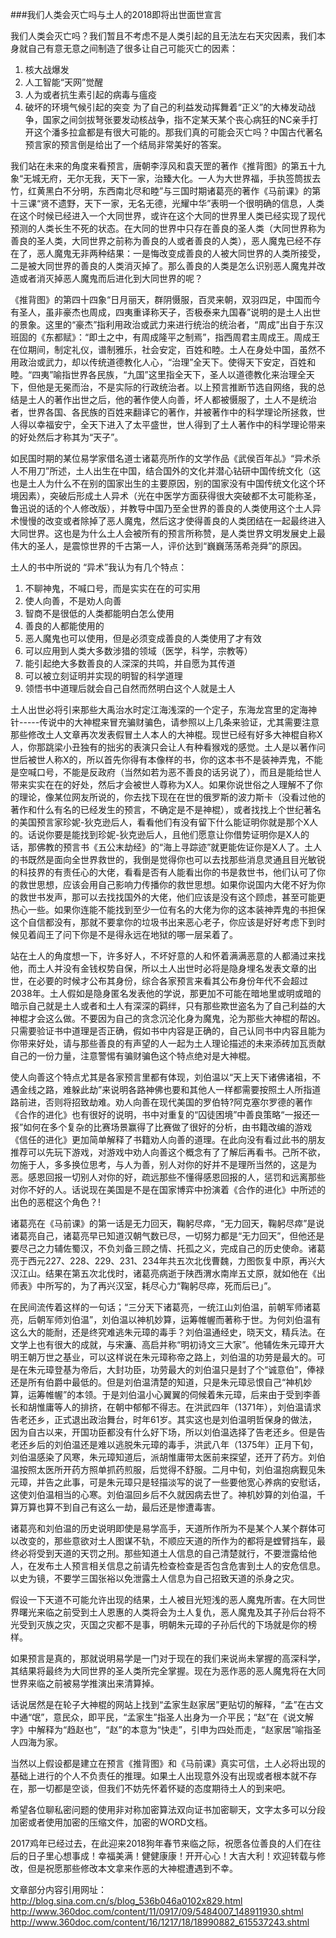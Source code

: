 ###我们人类会灭亡吗与土人的2018即将出世面世宣言

我们人类会灭亡吗？我们暂且不考虑不是人类引起的且无法左右天灾因素，我们本身就自己有意无意之间制造了很多让自己可能灭亡的因素：
1. 核大战爆发
2. 人工智能“天网”觉醒
3. 人为或者抗生素引起的病毒与瘟疫
4. 破坏的环境气候引起的突变
为了自己的利益发动挥舞着“正义”的大棒发动战争，国家之间剑拔弩张要发动核战争，指不定某天某个丧心病狂的NC亲手打开这个潘多拉盒都是有很大可能的。那我们真的可能会灭亡吗？中国古代著名预言家的预言倒是给出了一个结局非常美好的答案。

我们站在未来的角度来看预言，唐朝李淳风和袁天罡的著作《推背图》的第五十九象“无城无府，无尔无我，天下一家，治臻大化。一人为大世界福，手执签筒拔去竹，红黄黑白不分明，东西南北尽和睦”与三国时期诸葛亮的著作《马前课》的第十三课“贤不遗野，天下一家，无名无德，光耀中华”表明一个很明确的信息，人类在这个时候已经进入一个大同世界，或许在这个大同的世界里人类已经实现了现代预测的人类长生不死的状态。在大同的世界中只存在善良的圣人类（大同世界称为善良的圣人类，大同世界之前称为善良的人或者善良的人类），恶人魔鬼已经不存在了，恶人魔鬼无非两种结果：一是悔改变成善良的人被大同世界的人类所接受，二是被大同世界的善良的人类消灭掉了。那么善良的人类是怎么识别恶人魔鬼并改造或者消灭掉恶人魔鬼而后进化到大同世界的呢？
 
《推背图》的第四十四象“日月丽天，群阴慑服，百灵来朝，双羽四足，中国而今有圣人，虽非豪杰也周成，四夷重译称天子，否极泰来九国春”说明的是土人出世的景象。这里的“豪杰”指利用政治或武力来进行统治的统治者，“周成”出自于东汉班固的《东都赋》：“即土之中，有周成隆平之制焉”，指西周君主周成王。周成王在位期间，制定礼仪，谱制雅乐，社会安定，百姓和睦。土人在身处中国，虽然不用政治或武力，却以传统道德教化人心，“治理”全天下。使得天下安定，百姓和睦。“四夷”喻指世界各民族，“九国”这里指全天下，圣人以道德教化来治理全天下，但他是无冕而治，不是实际的行政统治者。以上预言推断节选自网络，我的总结是土人的著作出世之后，他的著作使人向善，坏人都被慑服了，土人不是统治者，世界各国、各民族的百姓来翻译它的著作，并被著作中的科学理论所拯救，世人得以幸福安宁，全天下进入了太平盛世，世人得到了土人著作中的科学理论带来的好处然后才称其为“天子”。

如民国时期的某位易学家借名道士诸葛亮所作的文学作品《武侯百年乩》“异术杀人不用刀”所述，土人出生在中国，结合国外的文化并潜心钻研中国传统文化（这也是土人为什么不在别的国家出生的主要原因，别的国家没有中国传统文化这个环境因素），突破后形成土人异术（光在中医学方面获得很大突破都不太可能称圣，鲁迅说的话的个人修改版），并教导中国乃至全世界的善良的人类使用这个土人异术慢慢的改变或者除掉了恶人魔鬼，然后这才使得善良的人类团结在一起最终进入大同世界。这也是为什么土人会被所有的预言所称赞，是人类世界文明发展史上最伟大的圣人，是震惊世界的千古第一人，评价达到“巍巍荡荡希尧舜”的原因。

土人的书中所说的 “异术”我认为有几个特点：
1. 不聊神鬼，不喊口号，而是实实在在的可实用
2. 使人向善，不是劝人向善
3. 智商不是很低的人类都能明白怎么使用
4. 善良的人都能使用的
5. 恶人魔鬼也可以使用，但是必须变成善良的人类使用了才有效
6. 可以应用到人类大多数涉猎的领域（医学，科学，宗教等）
7. 能引起绝大多数善良的人深深的共鸣，并自愿为其传道
8. 可以被立刻证明并实现的明智的科学道理
9. 领悟书中道理后就会自己自然而然明白这个人就是土人

土人出世必将引来那些大禹治水时定江海浅深的一个定子，东海龙宫里的定海神针-----传说中的大神棍来冒充骗财骗色，请参照以上几条来验证，尤其需要注意那些修改土人文章再次发表假冒土人本人的大神棍。现世已经有好多大神棍自称X人，你那跳梁小丑独有的拙劣的表演只会让人有种看猴戏的感觉。土人是以著作问世后被世人称X的，所以首先你得有本像样的书，你的这本书不是装神弄鬼，不能是空喊口号，不能是反政府（当然如若为恶不善良的话另说了），而且是能给世人带来实实在在的好处，然后才会被世人尊称为X人。如果你说世俗之人理解不了你的理论，像某位网友所说的，你去找下现在在世的俄罗斯的波力斯卡（没看过他的著作和什么有名的已经发生的预言，不确定是不是神棍），或者找找上个世纪著名的美国预言家珍妮-狄克逊后人，看看他们有没有留下什么能证明你就是那个X人的。话说你要是能找到珍妮-狄克逊后人，且他们愿意让你借势证明你是X人的话，那佛教的预言书《五公末劫经》的“海上寻踪迹”就更能佐证你是X人了。土人的书既然是面向全世界救世的，我倒是觉得你也可以去找那些消息灵通且目光敏锐的科技界的有责任心的大佬，看看是否有人能看出你的书是救世书，他们认可了你的救世思想，应该会用自己影响力传播你的救世思想。如果你说国内大佬不好为你的救世书发声，那可以去找找国外的大佬，他们应该是没有这个顾虑，甚至可能更热心一些。如果你连能不能找到至少一位有名的大佬为你的这本装神弄鬼的书担保这个自信都没有，那就不要拿你的垃圾书出来恶心老子，你应该是好好考虑下到时候见着阎王了问下你是不是得永远在地狱的哪一层呆着了。

站在土人的角度想一下，许多好人，不坏好意的人和怀着满满恶意的人都涌过来找他，而土人并没有金钱权势自保，所以土人出世时必将是隐身埋名发表文章的出世，在必要的时候才公布其身份，综合各家预言来看其公布身份年代不会超过2038年。土人假如是隐身匿名发表他的学说，那更加不可能在暗地里或明或暗的暗示自己就是土人或者和土人有深深的羁绊，只有那些欺世盗名为了自己利益的大神棍才会这么做。不要因为自己的贪念沉沦化身为魔鬼，沦为那些大神棍的帮凶。只需要验证书中道理是否正确，假如书中内容是正确的，自己认同书中内容且能为你带来好处，请与那些善良的有声望的人一起为土人理论描述的未来添砖加瓦贡献自己的一份力量，注意警惕有骗财骗色这个特点绝对是大神棍。

使人向善这个特点尤其是各家预言里都有体现，刘伯温以“天上天下诸佛诸祖，不遇金线之路，难躲此劫”来说明各路神佛也要和其他人一样都需要按照土人所指道路前进，否则将招致劫难。劝人向善在现代美国的罗伯特?阿克塞尔罗德的著作《合作的进化》也有很好的说明，书中对重复的“囚徒困境”中善良策略“一报还一报”如何在多个复杂的比赛场景赢得了比赛做了很好的分析，由书籍改编的游戏《信任的进化》更加简单解释了书籍劝人向善的道理。在此向没有看过此书的朋友推荐可以先玩下游戏，对游戏中劝人向善这个概念有了了解后再看书。己所不欲，勿施于人，多多换位思考，与人为善，别人对你的好并不是理所当然的，这是为恶。感恩回报一切别人对你的好，疏远那些不懂得感恩回报的人，惩罚和远离那些对你不好的人。话说现在美国是不是在国家博弈中扮演着《合作的进化》中所述的出色的恶棍这个角色？!

诸葛亮在《马前课》的第一话是无力回天，鞠躬尽瘁，“无力回天，鞠躬尽瘁”是说诸葛亮自己，诸葛亮早已知道汉朝气数已尽，一切努力都是“无力回天”，但他还是要尽己之力辅佐蜀汉，不负刘备三顾之情、托孤之义，完成自己的历史使命。诸葛亮于西元227、228、229、231、234年共五次北伐曹魏，力图恢复中原，再兴大汉江山。结果在第五次北伐时，诸葛亮病逝于陕西渭水南岸五丈原，就如他在《出师表》中所写的，为了再兴汉室，耗尽心力“鞠躬尽瘁，死而后已」”。

在民间流传着这样的一句话；“三分天下诸葛亮，一统江山刘伯温，前朝军师诸葛亮，后朝军师刘伯温”，刘伯温以神机妙算，运筹帷幄而著称于世。为何刘伯温有这么大的能耐，还是终究难逃朱元璋的毒手？刘伯温通经史，晓天文，精兵法。在文学上也有很大的成就，与宋濂、高启并称“明初诗文三大家”。他辅佐朱元璋开大明王朝万世之基业，可以这样说在朱元璋称帝之路上，刘伯温的功劳是最大的。可是在朱元璋登基为帝后，大封功臣，功劳最大的刘伯温只是封了个“诚意伯”，俸禄还是所有伯爵中最低的。但是刘伯温清楚的知道，只是朱元璋忌恨自己“神机妙算，运筹帷幄”的本领。于是刘伯温小心翼翼的伺候着朱元璋，后来由于受到李善长和胡惟庸等人的排挤，在朝中郁郁不得志。在洪武四年（1371年），刘伯温请求告老还乡，正式退出政治舞台，时年61岁。其实这也是刘伯温明哲保身的做法，因为自古以来，开国功臣都没有什么好下场，所以刘伯温选择了告老还乡。但是告老还乡后的刘伯温还是难以逃脱朱元璋的毒手，洪武八年（1375年）正月下旬，刘伯温感染了风寒，朱元璋知道后，派胡惟庸带太医前来探望，还开了药方。刘伯温按照太医所开药方照单抓药煎服，后觉得不舒服。二月中旬，刘伯温抱病觐见朱元璋，并告之此事，可是朱元璋只是轻描淡写的说了一些要他宽心养病的安慰话，这使刘伯温相当的心寒。刘伯温回乡后不久就因病去世了。神机妙算的刘伯温，千算万算也算不到自己有这么一劫，最后还是惨遭毒害。

诸葛亮和刘伯温的历史说明即使是易学高手，天道所作所为不是某个人某个群体可以改变的，那些意欲对土人图谋不轨，不顺应天道的所作为的都将是螳臂挡车，最终必将受到天道的天罚之刑。那些知道土人信息的自己清楚就行，不要泄露给他人，在发布土人预言相关信息之前请先检查检查是否包含危害到土人的安危信息。以史为镜，不要学三国张裕以免泄露土人信息为自己招致天道的杀身之灾。

假设一下天道不可能允许出现的结果，土人被目光短浅的恶人魔鬼所害。在大同世界曙光来临之前受到土人恩惠的人类将会为土人复仇，恶人魔鬼及其子孙后台将不光受到灭族之灾，灭国之灾都不是事，明朝朱元璋的子孙后代的下场就是你的榜样。

如果预言是真的，那就说明易学是一门对于现在的我们来说尚未掌握的高深科学，其结果将最终为大同世界的圣人类所完全掌握。现在为恶作恶的恶人魔鬼将在大同世界来临之前被易学推演出来清算掉。

话说居然是在轮子大神棍的网站上找到“孟家生赵家居”更贴切的解释，“孟”在古文中通“氓”，意民众，即平民，“孟家生”指圣人出身为一介平民；“赵”在《说文解字》中解释为“趋赵也”，“赵”的本意为“快走”，引申为四处而走，“赵家居”喻指圣人四海为家。

当然以上假设都是建立在预言《推背图》和《马前课》真实可信，土人必将出现的基础上进行的个人不负责任的推理。如果土人出现意外没有出现或者根本就不存在，那一切都是空谈，但我们不妨先怀着怀疑的态度期待土人的到来吧。

希望各位聊私密问题的使用非对称加密算法双向证书加密聊天，文字太多可以分段加密或者使用加密的压缩文件，加密的WORD文档。

2017鸡年已经过去，在此迎来2018狗年春节来临之际，祝愿各位善良的人们在往后的日子里心想事成！幸福美满！健健康康！开开心心！大吉大利！欢迎转载与修改，但是祝愿那些修改本文拿来作恶的大神棍遭遇到不幸。


文章部分内容引用网址：
http://blog.sina.com.cn/s/blog_536b046a0102x829.html
http://www.360doc.com/content/11/0917/09/5484007_148911930.shtml
http://www.360doc.com/content/16/1217/18/18990882_615537243.shtml
